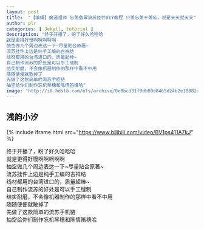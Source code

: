 ```yaml
---
layout: post
title:  "【编绳】魔道祖师 忘羡翡翠流苏挂件DIY教程 只羡忘羡不羡仙，说是天天就天天"
author: plr
categories: [ Jekyll, tutorial ]
description: "终于开播了，盼了好久哈哈哈
就是更得好慢啊啊啊啊啊  
抽空做几个周边表达一下~尽量贴合原著~
流苏挂件上边是纯手工编的吉祥结
线材都用的台湾进口的，质量超棒~
自己制作流苏的好处是可以手工缝制
结实耐磨，不会像机器制作的那样中看不中用
随随便便就散掉了
先做了这款简单的流苏手机链
抽空给你们制作忘机琴穗和陈情笛穗哈"
image: "http://i0.hdslb.com/bfs/archive/0e0bc331f9db89d8465d24b2e18882d6ee4538cf.jpg"
---
```

## 浅韵小汐

{% include iframe.html src="https://www.bilibili.com/video/BV1ps411A7kJ" %}

终于开播了，盼了好久哈哈哈<br>就是更得好慢啊啊啊啊啊  <br>抽空做几个周边表达一下~尽量贴合原著~<br>流苏挂件上边是纯手工编的吉祥结<br>线材都用的台湾进口的，质量超棒~<br>自己制作流苏的好处是可以手工缝制<br>结实耐磨，不会像机器制作的那样中看不中用<br>随随便便就散掉了<br>先做了这款简单的流苏手机链<br>抽空给你们制作忘机琴穗和陈情笛穗哈

